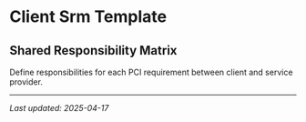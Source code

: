 # Client Srm Template

## Shared Responsibility Matrix

Define responsibilities for each PCI requirement between client and service provider.

---
_Last updated: 2025-04-17_